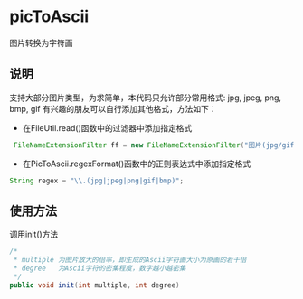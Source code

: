 # picToAscii
图片转换为字符画

## 说明
支持大部分图片类型，为求简单，本代码只允许部分常用格式: jpg, jpeg, png, bmp, gif
有兴趣的朋友可以自行添加其他格式，方法如下：
- 在FileUtil.read()函数中的过滤器中添加指定格式

```java
 FileNameExtensionFilter ff = new FileNameExtensionFilter("图片(jpg/gif/png)", "bmp","jpg","png", "jpeg", "gif");
```

- 在PicToAscii.regexFormat()函数中的正则表达式中添加指定格式
```java
String regex = "\\.(jpg|jpeg|png|gif|bmp)";
```

## 使用方法
调用init()方法
```java
/*
 * multiple 为图片放大的倍率，即生成的Ascii字符画大小为原画的若干倍
 * degree   为Ascii字符的密集程度，数字越小越密集
 */
public void init(int multiple, int degree)
```
